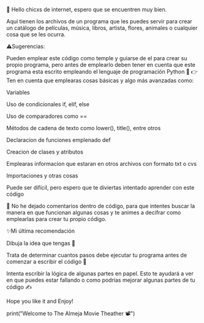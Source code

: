 👋 Hello chicxs de internet, espero que se encuentren muy bien. 

Aquí tienen los archivos de un programa que les puedes servir para crear un catálogo de películas, música, libros, artista, flores, animales o cualquier cosa que se les ocurra. 

⚠️Sugerencias:

Pueden emplear este código como temple y guiarse de el para crear su propio programa, pero antes de emplearlo deben tener en cuenta que este programa esta escrito empleando el lenguaje de programación Python 🐍
👉Ten en cuenta que emplearas cosas básicas y algo más avanzadas como:

  Variables
  
  Uso de condicionales if, elif, else
  
  Uso de comparadores como ==
  
  Métodos de cadena de texto como lower(), title(), entre otros
  
  Declaracion de funciones emplenado def
  
  Creacion de clases y atributos 
  
  Emplearas informacion que estaran en otros archivos con formato txt o cvs
  
  Importaciones y otras cosas

Puede ser difícil, pero espero que te diviertas intentado aprender con este código

🔴 No he dejado comentarios dentro de código, para que intentes buscar la manera en que funcionan algunas cosas y te animes a decifrar como emplearlas para crear tu propio código. 

✨Mi última recomendación

Dibuja la idea que tengas 🎨

Trata de determinar cuantos pasos debe ejecutar tu programa antes de comenzar a escribir el código 👣

Intenta escribir la lógica de algunas partes en papel. Esto te ayudará a ver en que puedes estar fallando o como podrías mejorar algunas partes de tu código ✍️

Hope you like it and Enjoy!

print("Welcome to The Almeja Movie Theather 📽️")
